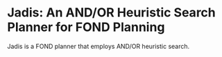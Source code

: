 # Jadis: An AND/OR Heuristic Search Planner for FOND Planning

Jadis is a FOND planner that employs AND/OR heuristic search.
